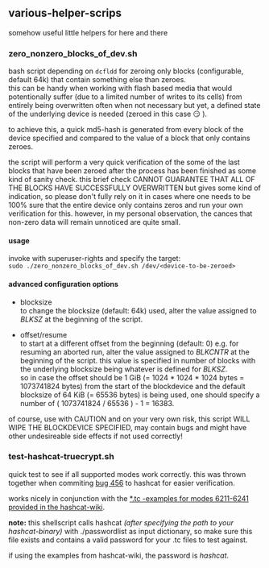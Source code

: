 ## various-helper-scrips
somehow useful little helpers for here and there

### zero_nonzero_blocks_of_dev.sh
bash script depending on `dcfldd` for zeroing only blocks (configurable, default 64k) that contain something else than zeroes.  
this can be handy when working with flash based media that would potentionally suffer (due to a limited number of writes to its cells) from entirely being overwritten often when not necessary but yet, a defined state of the underlying device is needed (zeroed in this case :smirk: ).

to achieve this, a quick md5-hash is generated from every block of the device specified and compared to the value of a block that only contains zeroes.

the script will perform a very quick verification of the some of the last blocks that have been zeroed after the process has been finished as some kind of sanity check. this brief check CANNOT GUARANTEE THAT ALL OF THE BLOCKS HAVE SUCCESSFULLY OVERWRITTEN but gives some kind of indication, so please don't fully rely on it in cases where one needs to be 100% sure that the entire device only contains zeros and run your own verification for this. however, in my personal observation, the cances that non-zero data will remain unnoticed are quite small.

#### usage
invoke with superuser-rights and specify the target:  
`sudo ./zero_nonzero_blocks_of_dev.sh /dev/<device-to-be-zeroed>`

#### advanced configuration options
* blocksize  
  to change the blocksize (default: 64k) used, alter the value assigned to _BLKSZ_ at the beginning of the script.
  
* offset/resume  
  to start at a different offset from the beginning (default: 0) e.g. for resuming an aborted run, alter the value assigned to _BLKCNTR_ at the beginning of the script. this value is specified in number of blocks with the underlying blocksize being whatever is defined for _BLKSZ_.  
  so in case the offset should be 1 GiB (= 1024 * 1024 * 1024 bytes = 1073741824 bytes) from the start of the blockdevice and the default blocksize of 64 KiB (= 65536 bytes) is being used, one should specify a number of ( 1073741824 / 65536 ) - 1 = 16383.

of course, use with CAUTION and on your very own risk, this script WILL WIPE THE BLOCKDEVICE SPECIFIED, may contain bugs and might have other undesireable side effects if not used correctly!

### test-hashcat-truecrypt.sh
quick test to see if all supported modes work correctly. this was thrown together when commiting [bug 456](https://github.com/hashcat/hashcat/issues/456) to hashcat for easier verification.

works nicely in conjunction with the [*.tc -examples for modes 6211-6241 provided in the hashcat-wiki](https://hashcat.net/wiki/doku.php?id=example_hashes).

**note:** this shellscript calls hashcat *(after specifying the path to your hashcat-binary)* with ./passwordlist as input dictionary, so make sure this file exists and contains a valid password for your .tc files to test against.

if using the examples from hashcat-wiki, the password is *hashcat*.
